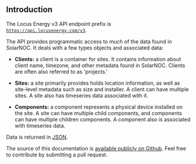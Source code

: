 ## Introduction

The Locus Energy v3 API endpoint prefix is <code>https://api.locusenergy.com/v3</code>.

The API provides programmatic access to much of the data found in SolarNOC. It deals with a few types objects and associated data:

- **Clients:** a client is a container for sites. It contains information about client name, timezone, and other metadata found in SolarNOC. Clients are often also referred to as 'projects.'

- **Sites:** a site primarily provides holds location information, as well as site-level metadata such as size and installer. A client can have multiple sites. A site also has timeseries data associated with it.

- **Components:** a component represents a physical device installed on the site. A site can have multiple child components, and components can have multiple children components. A component also is associated with timeseries data.

Data is returned in [JSON](http://en.wikipedia.org/wiki/JSON).

The source of this documentation is [available publicly on Github](https://github.com/LocusEnergy/api-docs). Feel free to contribute by submitting a pull request.
